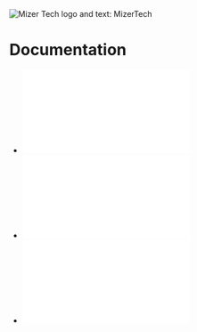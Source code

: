 <picture>
    <source media="(prefers-color-scheme: dark)" srcset="/.g/BannerD.png">
    <source media="(prefers-color-scheme: light)" srcset="/.g/BannerL.png">
    <img
        alt="Mizer Tech logo and text: MizerTech">
</picture>

# Documentation

- ![Setup IR Blaster](./Docs/Setup.md)
- ![Design & Features](./Docs/Features.md)
- ![Troubleshooting](./Docs/Troubleshooting.md)
